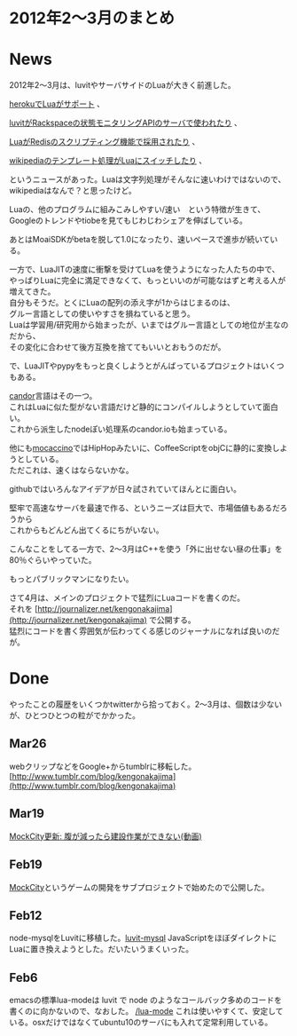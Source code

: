 2012年2〜3月のまとめ
====

News
====
2012年2〜3月は、luvitやサーバサイドのLuaが大きく前進した。

[herokuでLuaがサポート](http://leafo.net/posts/lua_on_heroku.html) 、
 
[luvitがRackspaceの状態モニタリングAPIのサーバで使われたり](http://www.rackspace.com/blog/cloud-monitoring-early-access-program-opens-its-doors/) 、

[LuaがRedisのスクリプティング機能で採用されたり](http://redis.io/commands#scripting) 、

[wikipediaのテンプレート処理がLuaにスイッチしたり](http://en.wikipedia.org/wiki/Wikipedia:Wikipedia_Signpost/2012-01-30/Technology_report) 、

というニュースがあった。Luaは文字列処理がそんなに速いわけではないので、<br>
wikipediaはなんで？と思ったけど。


Luaの、他のプログラムに組みこみしやすい/速い　という特徴が生きて、<br>
Googleのトレンドやtiobeを見てもじわじわシェアを伸ばしている。

あとはMoaiSDKがbetaを脱して1.0になったり、速いペースで進歩が続いている。

一方で、LuaJITの速度に衝撃を受けてLuaを使うようになった人たちの中で、<br>
やっぱりLuaに完全に満足できなくて、もっといいのが可能なはずと考える人が増えてきた。<br>
自分もそうだ。とくにLuaの配列の添え字が1からはじまるのは、<br>
グルー言語としての使いやすさを損ねていると思う。<br>
Luaは学習用/研究用から始まったが、いまではグルー言語としての地位が主なのだから、<br>
その変化に合わせて後方互換を捨ててもいいとおもうのだが。<br>

で、LuaJITやpypyをもっと良くしようとがんばっているプロジェクトはいくつもある。

[candor](https://github.com/indutny/candor)言語はその一つ。<br>
これはLuaに似た型がない言語だけど静的にコンパイルしようとしていて面白い。<br>
これから派生したnodeぽい処理系のcandor.ioも始まっている。

他にも[mocaccino](https://github.com/holtwick/moccacino)ではHipHopみたいに、CoffeeScriptをobjCに静的に変換しようとしている。<Br>
ただこれは、速くはならないかな。

githubではいろんなアイデアが日々試されていてほんとに面白い。

堅牢で高速なサーバを最速で作る、というニーズは巨大で、市場価値もあるだろうから<br>
これからもどんどん出てくるにちがいない。

こんなことをしてる一方で、2〜3月はC++を使う「外に出せない昼の仕事」を80％ぐらいやっていた。

もっとパブリックマンになりたい。
  
さて4月は、メインのプロジェクトで猛烈にLuaコードを書くのだ。<br>
それを [http://journalizer.net/kengonakajima](http://journalizer.net/kengonakajima) で公開する。<br>
猛烈にコードを書く雰囲気が伝わってくる感じのジャーナルになれば良いのだが。


Done
====
やったことの履歴をいくつかtwitterから拾っておく。2〜3月は、個数は少ないが、ひとつひとつの粒がでかかった。


Mar26
----
webクリップなどをGoogle+からtumblrに移転した。
[http://www.tumblr.com/blog/kengonakajima](http://www.tumblr.com/blog/kengonakajima)


Mar19
----
[MockCity更新: 腹が減ったら建設作業ができない(動画)](http://mockcity.tumblr.com/post/19563523450)


Feb19
----
[MockCity](http://mockcity.tumblr.com/)というゲームの開発をサブプロジェクトで始めたので公開した。


Feb12
----
node-mysqlをLuvitに移植した。[luvit-mysql](https://github.com/kengonakajima/luvit-mysql)
JavaScriptをほぼダイレクトにLuaに置き換えようとした。だいたいうまくいった。


Feb6
----
emacsの標準lua-modeは luvit で node のようなコールバック多めのコードを書くのに向かないので、なおした。 
[/lua-mode](https://github.com/kengonakajima/lua-mode)
これは使いやすくて、安定している。osxだけではなくてubuntu10のサーバにも入れて定常利用している。




